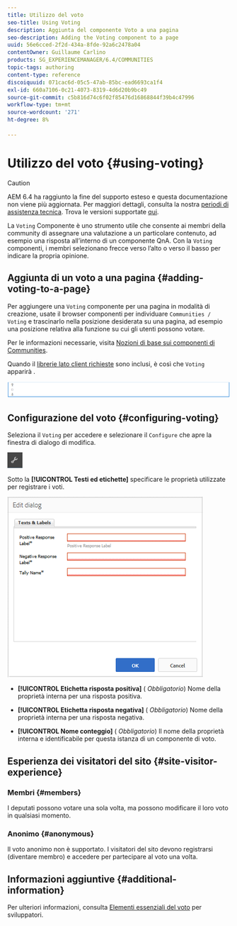 ```yaml
---
title: Utilizzo del voto
seo-title: Using Voting
description: Aggiunta del componente Voto a una pagina
seo-description: Adding the Voting component to a page
uuid: 56e6cced-2f2d-434a-8fde-92a6c2478a04
contentOwner: Guillaume Carlino
products: SG_EXPERIENCEMANAGER/6.4/COMMUNITIES
topic-tags: authoring
content-type: reference
discoiquuid: 071cac6d-05c5-47ab-85bc-ead6693ca1f4
exl-id: 660a7106-0c21-4073-8319-4d6d20b9bc49
source-git-commit: c5b816d74c6f02f85476d16868844f39b4c47996
workflow-type: tm+mt
source-wordcount: '271'
ht-degree: 8%

---
```


# Utilizzo del voto {#using-voting}

>[!CAUTION]
>
>AEM 6.4 ha raggiunto la fine del supporto esteso e questa documentazione non viene più aggiornata. Per maggiori dettagli, consulta la nostra [periodi di assistenza tecnica](https://helpx.adobe.com/it/support/programs/eol-matrix.html). Trova le versioni supportate [qui](https://experienceleague.adobe.com/docs/).

La `Voting` Componente è uno strumento utile che consente ai membri della community di assegnare una valutazione a un particolare contenuto, ad esempio una risposta all’interno di un componente QnA. Con la `Voting` componenti, i membri selezionano frecce verso l’alto o verso il basso per indicare la propria opinione.

## Aggiunta di un voto a una pagina {#adding-voting-to-a-page}

Per aggiungere una `Voting` componente per una pagina in modalità di creazione, usate il browser componenti per individuare `Communities / Voting` e trascinarlo nella posizione desiderata su una pagina, ad esempio una posizione relativa alla funzione su cui gli utenti possono votare.

Per le informazioni necessarie, visita [Nozioni di base sui componenti di Communities](basics.md).

Quando il [librerie lato client richieste](essentials-voting.md#essentials-for-client-side) sono inclusi, è così che `Voting` apparirà .

![chlimage_1-307](assets/chlimage_1-307.png)

## Configurazione del voto {#configuring-voting}

Seleziona il `Voting` per accedere e selezionare il `Configure` che apre la finestra di dialogo di modifica.

![chlimage_1-308](assets/chlimage_1-308.png)

Sotto la **[!UICONTROL Testi ed etichette]** specificare le proprietà utilizzate per registrare i voti.

![chlimage_1-309](assets/chlimage_1-309.png)

* **[!UICONTROL Etichetta risposta positiva]**
(
*Obbligatorio*) Nome della proprietà interna per una risposta positiva.

* **[!UICONTROL Etichetta risposta negativa]**
(
*Obbligatorio*) Nome della proprietà interna per una risposta negativa.

* **[!UICONTROL Nome conteggio]**
(
*Obbligatorio*) Il nome della proprietà interna e identificabile per questa istanza di un componente di voto.

## Esperienza dei visitatori del sito {#site-visitor-experience}

### Membri {#members}

I deputati possono votare una sola volta, ma possono modificare il loro voto in qualsiasi momento.

### Anonimo {#anonymous}

Il voto anonimo non è supportato. I visitatori del sito devono registrarsi (diventare membro) e accedere per partecipare al voto una volta.

## Informazioni aggiuntive {#additional-information}

Per ulteriori informazioni, consulta [Elementi essenziali del voto](essentials-voting.md) per sviluppatori.
